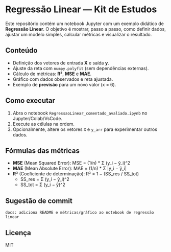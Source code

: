 # Regressão Linear — Kit de Estudos

Este repositório contém um notebook Jupyter com um exemplo didático de **Regressão Linear**.
O objetivo é mostrar, passo a passo, como definir dados, ajustar um modelo simples,
calcular métricas e visualizar o resultado.

## Conteúdo
- Definição dos vetores de entrada **X** e saída **y**.
- Ajuste da reta com `numpy.polyfit` (sem dependências externas).
- Cálculo de métricas: **R²**, **MSE** e **MAE**.
- Gráfico com dados observados e reta ajustada.
- Exemplo de **previsão** para um novo valor (x = 6).

## Como executar
1. Abra o notebook `RegressaoLinear_comentado_avaliado.ipynb` no Jupyter/Colab/VsCode.
2. Execute as células na ordem.
3. Opcionalmente, altere os vetores `X` e `y_arr` para experimentar outros dados.

## Fórmulas das métricas
- **MSE** (Mean Squared Error): MSE = (1/n) * Σ (y_i − ŷ_i)^2  
- **MAE** (Mean Absolute Error): MAE = (1/n) * Σ |y_i − ŷ_i|  
- **R²** (Coeficiente de determinação): R² = 1 − (SS_res / SS_tot)  
  - SS_res = Σ (y_i − ŷ_i)^2  
  - SS_tot = Σ (y_i − ȳ)^2

## Sugestão de commit
```
docs: adiciona README e métricas/gráfico ao notebook de regressão linear
```

## Licença
MIT
